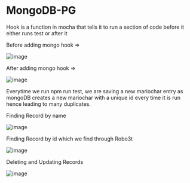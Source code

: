 # MongoDB-PG
Hook is a function in mocha that tells it to run a section of code before it either runs test or after it

Before adding mongo hook => 

![image](https://user-images.githubusercontent.com/57283161/82694861-a7506700-9c81-11ea-9d2c-8fa9dec27ff3.png)

After adding mongo hook => 

![image](https://user-images.githubusercontent.com/57283161/82694954-ce0e9d80-9c81-11ea-828c-936f9da6ec99.png)

Everytime we run npm run test, we are saving a new mariochar entry as mongoDB creates a new mariochar with a unique id every time it is run hence leading to many duplicates.

Finding Record by name

![image](https://user-images.githubusercontent.com/57283161/82721521-5ff6c480-9cdb-11ea-9037-254ec2c42fa7.png)

Finding Record by id which we find through Robo3t

![image](https://user-images.githubusercontent.com/57283161/82721690-3e96d800-9cdd-11ea-8dad-c2260d8d0d9d.png)

Deleting and Updating Records

![image](https://user-images.githubusercontent.com/57283161/82722178-f201cb80-9ce1-11ea-8310-f7aca231b27d.png)
